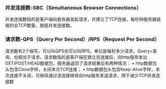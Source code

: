 ### 并发连接数-SBC（Simultaneous Browser Connections）


并发连接数指的是客户端向服务器发起请求，并建立了TCP连接。每秒钟服务器链接的总TCP数量，就是并发连接数。



### 请求数-QPS（Query Per Second）/RPS（Request Per Second）


请求数有2个缩写，可以叫QPS也可以叫RPS。单位是每秒多少请求。Query=查询，也相当于请求。请求数指的是客户端在建立完连接后，向http服务发出GET/POST/HEAD数据包，服务器返回了请求结果后有两种情况：
• http数据包头包含Close字样，关闭本次TCP连接；
• http数据包头包含Keep-Alive字样，本次连接不关闭，可继续通过该连接继续向http服务发送请求，用于减少TCP并发连接数